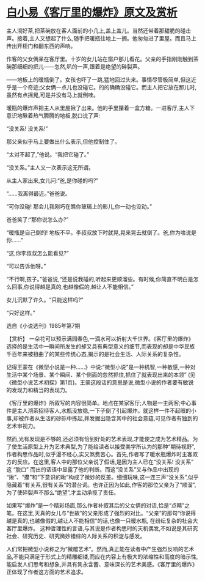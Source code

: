 # [白小易《客厅里的爆炸》原文及赏析](https://www.vrrw.net/wx/15332.html)

主人沏好茶,把茶碗放在客人面前的小几上,盖上盖儿。当然还带着那甜脆的碰击声。接着,主人又想起了什么,随手把暖瓶往地上一搁。他匆匆进了里屋。而且马上传出开柜门和翻东西的声响。

作客的父女俩呆在客厅里。十岁的女儿站在窗户那儿看花。父亲的手指刚刚触到茶碗那细细的把儿——忽然,叭的一声,跟着是绝望的碎裂声。

——地板上的暖瓶倒了。女孩也吓了一跳,猛地回过头来。事情尽管极简单,但这近乎是一个奇迹;父女俩一点儿也没碰它。的的确确没碰它。而主人把它放在那儿时,虽然有点摇晃,可是并没有马上就倒哇。

暖瓶的爆炸声把主人从里屋揪了出来。他的手里攥着一盒方糖。一进客厅,主人下意识地瞅着热气腾腾的地板,脱口说了声:

“没关系! 没关系!”

那父亲似乎马上要做出什么表示,但他控制住了。

“太对不起了,”他说。“我把它碰了。”

“没关系。”主人又一次表示这无所谓。

从主人家出来,女儿问:“爸,是你碰的吗?”

“……我离得最近。”爸爸说。

“可你没碰! 那会儿我刚巧在瞧你玻璃上的影儿,你一动也没动。”

爸爸笑了:“那你说怎么办?”

“暖瓶是自己倒的! 地板不平。李叔叔放下时就晃,晃来晃去就倒了。爸,你为啥说是你……”

“这,你李叔叔怎么能看见?”

“可以告诉他呀。”

“不行啊,孩子。”爸爸说,“还是说我碰的,听起来更顺溜些。有时候,你简直不明白是怎么回事,你说得越是真的,也越像假的,越让人不能相信。”

女儿沉默了许久。“只能这样吗?”

“只好这样。”

选自《小说选刊》1985年第7期



【赏析】 一朵花可以预示满园春色,一滴水可以折射大千世界。《客厅里的爆炸》选择的是生活中一瞬间所发生的却又具有典型意义的细节,而表现的却是中华民族千百年来被扭曲了的某些传统心态,揭示的是社会生活、人际关系的复杂性。

记得王蒙在《微型小说是一种……》中说:“微型小说”是一种机智,一种敏感,一种对生活中某个场景、某个瞬间、某个侧面的忽然抓住,抓住了就表现出来的本领” (见《微型小说艺术初探》第1页)。王蒙这段话的意思是说,微型小说的作者要有敏锐的发现力和精当的表现力。

《客厅里的爆炸》所叙写的内容很简单。地点在某家客厅;人物是一主两客;中心事件是主人沏茶招待客人,水瓶没放稳,一下子倒了引起爆炸。就这样一件不起眼的小事,却被作者从生活的砂砾中拣起,并发掘出隐含其中的社会意蕴,可见作者有独到的艺术审视力。

然而,光有发现是不够的,还必须有恰到好处的艺术表现,才能使之成为艺术精品。为了使生活原型上升为艺术典型,为了能给读者以接受美学所认为的那种“期待视野”,作者构思作品时,似乎漫不经心,实又煞费苦心。首先,作者写了暖水瓶爆炸时主客双方的反应。在这里,客人中的那位父亲说了假话,是因为主人已在“没关系! 没关系” 这 “脱口” 而出的话语中显露了他的判断。而这“没关系”又与作品中出现的 “揪”、“攥”和“下意识的瞅”构成了微妙的反差。细细玩味,这一连三声“没关系”,似乎隐藏着“有关系,很有关系”的潜台词。也许正因为如此,作客的那位父亲为了“顺溜”,为了使碎裂声不那么“绝望”,才主动承揽了责任。

如果写“爆炸”是一个精彩场面,那么作者补叙其后的父女俩的对话,恰是“点睛”之笔。在这里,天真的女儿与“世故”的父亲形成了强烈的对比。“父亲”的那句“你说得越是真的,也越像假的,越让人不能相信”的话,也像一只暖水瓶, 在纷纭复杂的社会大客厅里爆炸。 这种哲理性的言语,与其说是作者构思时的天机偶发,不如说是其研究社会、研究历史、研究微妙错综的人际关系的积淀与感发。

人们常把微型小说称之为“微雕艺术”。然而,真正能在读者中产生强烈反响的艺术品,不能只满足于形式上的精雕细镂,而应在内容上有极大的浓缩性和高度的暗示性,能启发人们思考和想象,并具有隽永含蓄、意味深长的艺术美感。《客厅里的爆炸》正体现了作者这方面的艺术追求。

